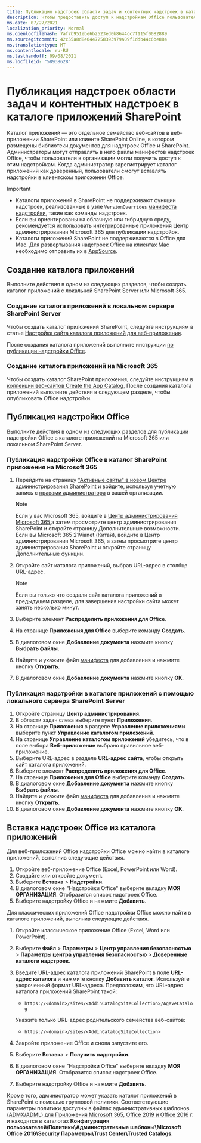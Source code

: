 ```yaml
---
title: Публикация надстроек области задач и контентных надстроек в каталоге приложений SharePoint
description: Чтобы предоставить доступ к надстройкам Office пользователям в организации, администраторы могут отправлять файлы манифестов надстроек Office в соответствующий каталог приложений.
ms.date: 07/27/2021
localization_priority: Normal
ms.openlocfilehash: 7af7b951ebe6b2523ed0b8644cc7f115f0082889
ms.sourcegitcommit: 42c55a8d8e0447258393979a09f1ddb44c6be884
ms.translationtype: MT
ms.contentlocale: ru-RU
ms.lasthandoff: 09/08/2021
ms.locfileid: "58938628"
---
```

# <a name="publish-task-pane-and-content-add-ins-to-a-sharepoint-app-catalog"></a>Публикация надстроек области задач и контентных надстроек в каталоге приложений SharePoint

Каталог приложений — это отдельное семейство веб-сайтов в веб-приложении SharePoint или клиенте SharePoint Online, в котором размещены библиотеки документов для надстроек Office и SharePoint. Администраторы могут отправлять в него файлы манифестов надстроек Office, чтобы пользователи в организации могли получить доступ к этим надстройкам. Когда администратор зарегистрирует каталог приложений как доверенный, пользователи смогут вставлять надстройки в клиентском приложении Office.

> [!IMPORTANT]
>
> - Каталоги приложений в SharePoint не поддерживают функции надстроек, реализованные в узле `VersionOverrides` [манифеста надстройки](../develop/add-in-manifests.md), такие как команды надстроек.
> - Если вы ориентированы на облачную или гибридную [](/microsoft-365/admin/manage/test-and-deploy-microsoft-365-apps) среду, рекомендуется использовать интегрированные приложения Центр администрирования Microsoft 365 для публикации надстройок.
> - Каталоги приложений SharePoint не поддерживаются в Office для Mac. Для развертывания надстроек Office на клиентах Mac необходимо отправить их в [AppSource](/office/dev/store/submit-to-the-office-store).

## <a name="create-an-app-catalog"></a>Создание каталога приложений

Выполните действия в одном из следующих разделов, чтобы создать каталог приложений с локальной SharePoint Server или Microsoft 365.

### <a name="to-create-an-app-catalog-for-on-premises-sharepoint-server"></a>Создание каталога приложений в локальном сервере SharePoint Server

Чтобы создать каталог приложений SharePoint, следуйте инструкциям в статье [Настройка сайта каталога приложений для веб-приложения](/sharepoint/administration/manage-the-app-catalog).

После создания каталога приложений выполните инструкции [по публикации надстройки Office](#publish-an-office-add-in).

### <a name="to-create-an-app-catalog-on-microsoft-365"></a>Создание каталога приложений на Microsoft 365

Чтобы создать каталог SharePoint приложения, следуйте инструкциям в [коллекции веб-сайтов Create the App Catalog.](/sharepoint/use-app-catalog#step-1-create-the-app-catalog-site-collection) После создания каталога приложений выполните действия в следующем разделе, чтобы опубликовать Office надстройки.

## <a name="publish-an-office-add-in"></a>Публикация надстройки Office

Выполните действия в одном из следующих разделов для публикации надстройки Office в каталоге приложений на Microsoft 365 или локальном SharePoint Server.

### <a name="to-publish-an-office-add-in-to-a-sharepoint-app-catalog-on-microsoft-365"></a>Публикация надстройки Office в каталог SharePoint приложения на Microsoft 365

1. Перейдите на страницу ["Активные сайты" в новом Центре администрирования SharePoint](https://admin.microsoft.com/sharepoint?page=siteManagement&modern=true) и войдите, используя учетную запись с [правами администратора](/sharepoint/sharepoint-admin-role) в вашей организации.

    > [!NOTE]
    > Если у вас Microsoft 365, войдите в [Центр администрирования Microsoft 365,](https://go.microsoft.com/fwlink/p/?linkid=848041)а затем просмотрите центр администрирования SharePoint и откройте страницу Дополнительные возможности. <br>Если вы Microsoft 365 21Vianet (Китай), [](https://go.microsoft.com/fwlink/p/?linkid=850627)войдите в Центр администрирования Microsoft 365, а затем просмотрите центр администрирования SharePoint и откройте страницу Дополнительные функции.

1. Откройте сайт каталога приложений, выбрав URL-адрес в столбце URL-адрес.

    > [!NOTE]
    > Если вы только что создали сайт каталога приложений в предыдущем разделе, для завершения настройки сайта может занять несколько минут.

1. Выберите элемент **Распределить приложения для Office**.
1. На странице **Приложения для Office** выберите команду **Создать**.
1. В диалоговом окне **Добавление документа** нажмите кнопку **Выбрать файлы**.
1. Найдите и укажите файл [манифеста](../develop/add-in-manifests.md) для добавления и нажмите кнопку **Открыть**.
1. В диалоговом окне **Добавление документа** нажмите кнопку **ОК**.

### <a name="to-publish-an-add-in-to-an-app-catalog-with-on-premises-sharepoint-server"></a>Публикация надстройки в каталоге приложений с помощью локального сервера SharePoint Server

1. Откройте страницу **Центр администрирования**.
1. В области задач слева выберите пункт **Приложения**.
1. На странице **Приложения** в разделе **Управление приложениями** выберите пункт **Управление каталогом приложений**.
1. На странице **Управление каталогом приложений** убедитесь, что в поле выбора **Веб-приложение** выбрано правильное веб-приложение.
1. Выберите URL-адрес в разделе **URL-адрес сайта**, чтобы открыть сайт каталога приложений.
1. Выберите элемент **Распределить приложения для Office**.
1. На странице **Приложения для Office** выберите команду **Создать**.
1. В диалоговом окне **Добавление документа** нажмите кнопку **Выбрать файлы**.
1. Найдите и укажите файл [манифеста](../develop/add-in-manifests.md) для добавления и нажмите кнопку **Открыть**.
1. В диалоговом окне **Добавление документа** нажмите кнопку **ОК**.

## <a name="insert-office-add-ins-from-the-app-catalog"></a>Вставка надстроек Office из каталога приложений

Для веб-приложений Office надстройки Office можно найти в каталоге приложений, выполнив следующие действия.

1. Откройте веб-приложение Office (Excel, PowerPoint или Word).
1. Создайте или откройте документ.
1. Выберите **Вставка** > **Надстройки**.
1. В диалоговом окне "Надстройки Office" выберите вкладку **МОЯ ОРГАНИЗАЦИЯ**. Отобразится список надстроек Office.
1. Выберите надстройку Office и нажмите **Добавить**.

Для классических приложений Office надстройки Office можно найти в каталоге приложений, выполнив следующие действия.

1. Откройте классическое приложение Office (Excel, Word или PowerPoint).
1. Выберите **Файл** > **Параметры** > **Центр управления безопасностью** > **Параметры центра управления безопасностью** > **Доверенные каталоги надстроек**.
1. Введите URL-адрес каталога приложений SharePoint в поле **URL-адрес каталога** и нажмите кнопку **Добавить каталог**.
    Используйте укороченный формат URL-адреса. Предположим, что URL-адрес каталога приложений SharePoint такой:
    - `https://<domain>/sites/<AddinCatalogSiteCollection>/AgaveCatalog`

    Укажите только URL-адрес родительского семейства веб-сайтов:
    - `https://<domain>/sites/<AddinCatalogSiteCollection>`
1. Закройте приложение Office и снова запустите его.
1. Выберите **Вставка** > **Получить надстройки**.
1. В диалоговом окне "Надстройки Office" выберите вкладку **МОЯ ОРГАНИЗАЦИЯ**. Отобразится список надстроек Office.
1. Выберите надстройку Office и нажмите **Добавить**.

Кроме того, администратор может указать каталог приложений в SharePoint с помощью групповой политики. Соответствующие параметры политики доступны в файлах административных шаблонов [(ADMX/ADML) для Приложения Microsoft 365, Office 2019 и Office 2016](https://www.microsoft.com/download/details.aspx?id=49030) г. и находятся в каталогах **Конфигурация пользователей\Политики\Административные шаблоны\Microsoft Office 2016\Security Параметры\Trust Center\Trusted Catalogs**.
